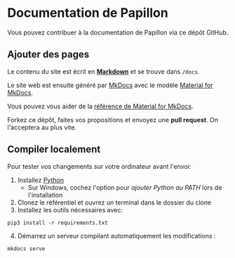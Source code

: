 # Documentation de Papillon
Vous pouvez contribuer à la documentation de Papillon via ce dépôt GitHub.

## Ajouter des pages
Le contenu du site est écrit en [**Markdown**](https://docs.github.com/fr/get-started/writing-on-github/getting-started-with-writing-and-formatting-on-github/basic-writing-and-formatting-syntax) et se trouve dans `/docs`.

Le site web est ensuite généré par [MkDocs](https://www.mkdocs.org/) avec le modèle [Material for MkDocs](https://squidfunk.github.io/mkdocs-material/reference/).

Vous pouvez vous aider de la [référence de Material for MkDocs](https://squidfunk.github.io/mkdocs-material/reference/).

Forkez ce dépôt, faites vos propositions et envoyez une **pull request**. On l'acceptera au plus vite.

## Compiler localement
Pour tester vos changements sur votre ordinateur avant l'envoi:

1. Installez [Python](https://python.org)
	- Sur Windows, cochez l'option pour *ajouter Python au PATH* lors de l'installation
2. Clonez le référentiel et ouvrez un terminal dans le dossier du clone
3. Installez les outils nécessaires avec:
```shell
pip3 install -r requirements.txt
```
4. Démarrez un serveur compilant automatiquement les modifications :
```shell
mkdocs serve
```
